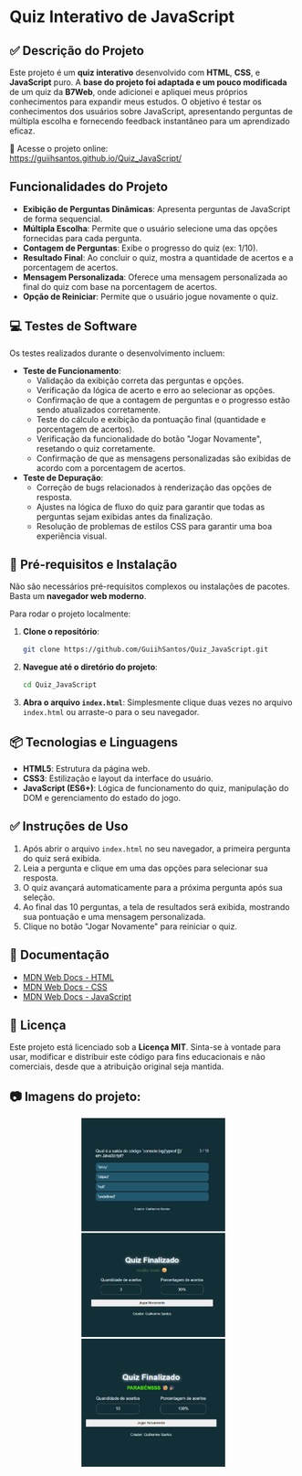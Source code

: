 # Quiz Interativo de JavaScript

## ✅ Descrição do Projeto

Este projeto é um **quiz interativo** desenvolvido com **HTML**, **CSS**, e **JavaScript** puro. A **base do projeto foi adaptada e um pouco modificada** de um quiz da **B7Web**, onde adicionei e apliquei meus próprios conhecimentos para expandir meus estudos. O objetivo é testar os conhecimentos dos usuários sobre JavaScript, apresentando perguntas de múltipla escolha e fornecendo feedback instantâneo para um aprendizado eficaz.

🔗 Acesse o projeto online:  
https://guiihsantos.github.io/Quiz_JavaScript/

## Funcionalidades do Projeto

- **Exibição de Perguntas Dinâmicas**: Apresenta perguntas de JavaScript de forma sequencial.
- **Múltipla Escolha**: Permite que o usuário selecione uma das opções fornecidas para cada pergunta.
- **Contagem de Perguntas**: Exibe o progresso do quiz (ex: 1/10).
- **Resultado Final**: Ao concluir o quiz, mostra a quantidade de acertos e a porcentagem de acertos.
- **Mensagem Personalizada**: Oferece uma mensagem personalizada ao final do quiz com base na porcentagem de acertos.
- **Opção de Reiniciar**: Permite que o usuário jogue novamente o quiz.

## 💻 Testes de Software

Os testes realizados durante o desenvolvimento incluem:

- **Teste de Funcionamento**:
  - Validação da exibição correta das perguntas e opções.
  - Verificação da lógica de acerto e erro ao selecionar as opções.
  - Confirmação de que a contagem de perguntas e o progresso estão sendo atualizados corretamente.
  - Teste do cálculo e exibição da pontuação final (quantidade e porcentagem de acertos).
  - Verificação da funcionalidade do botão "Jogar Novamente", resetando o quiz corretamente.
  - Confirmação de que as mensagens personalizadas são exibidas de acordo com a porcentagem de acertos.
- **Teste de Depuração**:
  - Correção de bugs relacionados à renderização das opções de resposta.
  - Ajustes na lógica de fluxo do quiz para garantir que todas as perguntas sejam exibidas antes da finalização.
  - Resolução de problemas de estilos CSS para garantir uma boa experiência visual.

## 🔨 Pré-requisitos e Instalação

Não são necessários pré-requisitos complexos ou instalações de pacotes. Basta um **navegador web moderno**.

Para rodar o projeto localmente:

1.  **Clone o repositório**:
    ```bash
    git clone https://github.com/GuiihSantos/Quiz_JavaScript.git
    ```
2.  **Navegue até o diretório do projeto**:
    ```bash
    cd Quiz_JavaScript
    ```
3.  **Abra o arquivo `index.html`**:
    Simplesmente clique duas vezes no arquivo `index.html` ou arraste-o para o seu navegador.

## 📦 Tecnologias e Linguagens

- **HTML5**: Estrutura da página web.
- **CSS3**: Estilização e layout da interface do usuário.
- **JavaScript (ES6+)**: Lógica de funcionamento do quiz, manipulação do DOM e gerenciamento do estado do jogo.

## ✅ Instruções de Uso

1.  Após abrir o arquivo `index.html` no seu navegador, a primeira pergunta do quiz será exibida.
2.  Leia a pergunta e clique em uma das opções para selecionar sua resposta.
3.  O quiz avançará automaticamente para a próxima pergunta após sua seleção.
4.  Ao final das 10 perguntas, a tela de resultados será exibida, mostrando sua pontuação e uma mensagem personalizada.
5.  Clique no botão "Jogar Novamente" para reiniciar o quiz.

## 📄 Documentação

- [MDN Web Docs - HTML](https://developer.mozilla.org/pt-BR/docs/Web/HTML)
- [MDN Web Docs - CSS](https://developer.mozilla.org/pt-BR/docs/Web/CSS)
- [MDN Web Docs - JavaScript](https://developer.mozilla.org/pt-BR/docs/Web/JavaScript)

## 🪪 Licença

Este projeto está licenciado sob a **Licença MIT**. Sinta-se à vontade para usar, modificar e distribuir este código para fins educacionais e não comerciais, desde que a atribuição original seja mantida.

## 📷 Imagens do projeto:

<div style="display: flex; justify-content: center; " >
  <div  align="center">
    <img src="./img/imagem-1.png" width="50%"; margin="0 10px;">
    <img src="./img/imagem-2.png" width="50%"; margin="0 10px;">
    <img src="./img/imagem-3.png" width="50%"; margin="0 10px;">
  </div>
</div>
